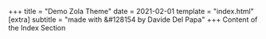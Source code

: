 +++
title = "Demo Zola Theme"
date = 2021-02-01
template = "index.html"
[extra]
subtitle = "made with &#128154 by Davide Del Papa"
+++
Content of the Index Section